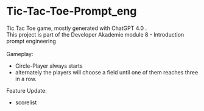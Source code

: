 # Tic-Tac-Toe-Prompt_eng
Tic Tac Toe game, mostly generated with ChatGPT 4.0 . <br>
This project is part of the Developer Akademie module 8 - Introduction prompt engineering
<br>
<br>
Gameplay: <br>

- Circle-Player always starts <br>
- alternately the players will choose a field until one of them reaches three in a row. <br>

Feature Update:
- scorelist